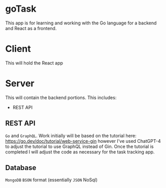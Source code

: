 # goTask
This app is for learning and working with the Go language for a backend and React as a frontend.

# Client
This will hold the React app

# Server
This will contain the backend portions. This includes:
- REST API

## REST API
`Go` and `GraphQL`.
Work initially will be based on the tutorial here: https://go.dev/doc/tutorial/web-service-gin however I've used ChatGPT-4 to adjust the tutorial to use GraphQL instead of Gin. Once the tutorial is completed I will adjust the code as necessary for the task tracking app.

## Database
`MongoDB`
`BSON` format (essentially `JSON` NoSql)

